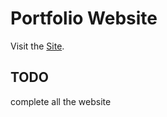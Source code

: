 
# Portfolio Website 

Visit the [Site](https://khagendrak.com.np/).

## TODO

complete all the website